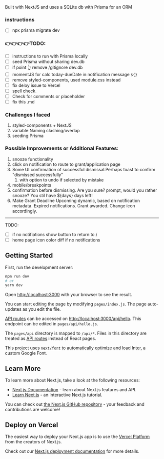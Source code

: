 Built with NextJS and uses a SQLite db with Prisma for an ORM

### instructions

- [ ] npx prisma migrate dev

### 👉👉👉👉TODO:

- [ ] instructions to run with Prisma locally
- [ ] seed Prisma without sharing dev.db
- [ ] if point 👆 remove /gitignore dev.db
- [ ] momentJS for calc today-dueDate in notification message `${}`
- [ ] remove styled-components, used module.css instead
- [ ] fix deloy issue to Vercel
- [ ] spell check.
- [ ] Check for comments or placeholder
- [ ] fix this .md

### Challenges I faced

1. styled-components + NextJS
2. variable Naming clashing/overlap
3. seeding Prisma

### Possible Improvements or Additional Features:

1. snooze functionality
2. click on notification to route to grant/application page
3. Some UI confirmation of successful dismissal.Perhaps toast to confirm
   "dismissed successfully"
   1. with option to undo if selected by mistake
4. mobile/breakpoints
5. confirmation before dismissing. Are you sure? prompt, would you rather
   snooze? You stil have ${days} days left!
6. Make Grant Deadline Upcoming dynamic, based on notification metadata. Expired
   notifications. Grant awarded. Change icon accordingly.

---

TODO:

- [ ] if no notifiations show button to return to /
- [ ] home page icon color diff if no notifications

## Getting Started

First, run the development server:

```bash
npm run dev
# or
yarn dev
```

Open [http://localhost:3000](http://localhost:3000) with your browser to see the
result.

You can start editing the page by modifying `pages/index.js`. The page
auto-updates as you edit the file.

[API routes](https://nextjs.org/docs/api-routes/introduction) can be accessed on
[http://localhost:3000/api/hello](http://localhost:3000/api/hello). This
endpoint can be edited in `pages/api/hello.js`.

The `pages/api` directory is mapped to `/api/*`. Files in this directory are
treated as [API routes](https://nextjs.org/docs/api-routes/introduction) instead
of React pages.

This project uses
[`next/font`](https://nextjs.org/docs/basic-features/font-optimization) to
automatically optimize and load Inter, a custom Google Font.

## Learn More

To learn more about Next.js, take a look at the following resources:

- [Next.js Documentation](https://nextjs.org/docs) - learn about Next.js
  features and API.
- [Learn Next.js](https://nextjs.org/learn) - an interactive Next.js tutorial.

You can check out
[the Next.js GitHub repository](https://github.com/vercel/next.js/) - your
feedback and contributions are welcome!

## Deploy on Vercel

The easiest way to deploy your Next.js app is to use the
[Vercel Platform](https://vercel.com/new?utm_medium=default-template&filter=next.js&utm_source=create-next-app&utm_campaign=create-next-app-readme)
from the creators of Next.js.

Check out our
[Next.js deployment documentation](https://nextjs.org/docs/deployment) for more
details.

